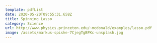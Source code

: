 ```yaml
---
template: pdfList
date: 2020-05-20T09:55:31.658Z
title: Spinning Lasso
category: Science
url: http://www.physics.princeton.edu/~mcdonald/examples/lasso.pdf
image: /assets/markus-spiske-7CjegTgBPKc-unsplash.jpg
---
```

